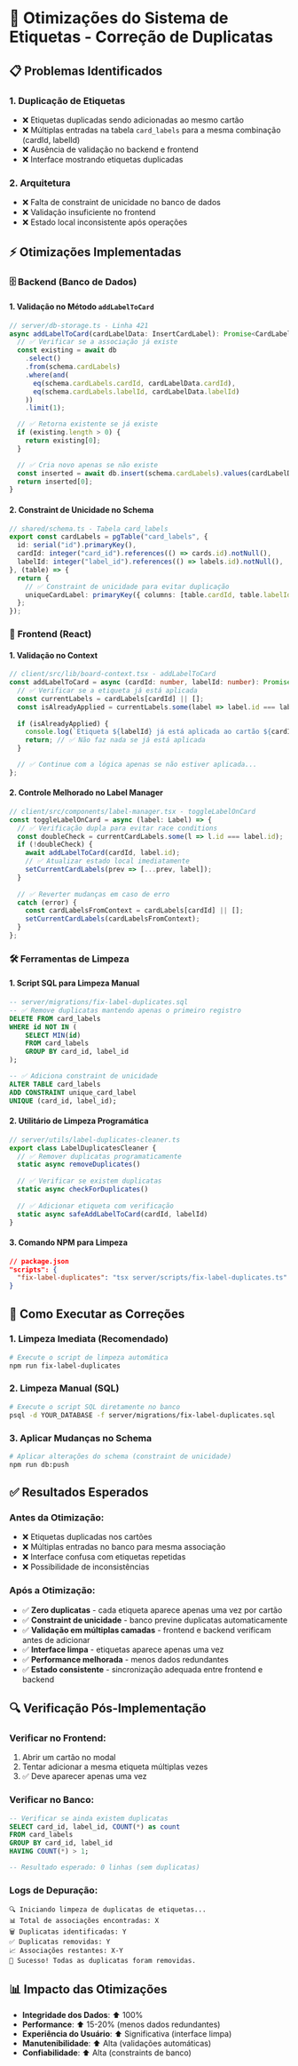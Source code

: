 # 🔧 Otimizações do Sistema de Etiquetas - Correção de Duplicatas

## 📋 Problemas Identificados

### 1. **Duplicação de Etiquetas**
- ❌ Etiquetas duplicadas sendo adicionadas ao mesmo cartão
- ❌ Múltiplas entradas na tabela `card_labels` para a mesma combinação (cardId, labelId)
- ❌ Ausência de validação no backend e frontend
- ❌ Interface mostrando etiquetas duplicadas

### 2. **Arquitetura**
- ❌ Falta de constraint de unicidade no banco de dados
- ❌ Validação insuficiente no frontend
- ❌ Estado local inconsistente após operações

## ⚡ Otimizações Implementadas

### 🗄️ **Backend (Banco de Dados)**

#### 1. **Validação no Método `addLabelToCard`** 
```typescript
// server/db-storage.ts - Linha 421
async addLabelToCard(cardLabelData: InsertCardLabel): Promise<CardLabel> {
  // ✅ Verificar se a associação já existe
  const existing = await db
    .select()
    .from(schema.cardLabels)
    .where(and(
      eq(schema.cardLabels.cardId, cardLabelData.cardId),
      eq(schema.cardLabels.labelId, cardLabelData.labelId)
    ))
    .limit(1);

  // ✅ Retorna existente se já existe
  if (existing.length > 0) {
    return existing[0];
  }

  // ✅ Cria novo apenas se não existe
  const inserted = await db.insert(schema.cardLabels).values(cardLabelData).returning();
  return inserted[0];
}
```

#### 2. **Constraint de Unicidade no Schema**
```typescript
// shared/schema.ts - Tabela card_labels
export const cardLabels = pgTable("card_labels", {
  id: serial("id").primaryKey(),
  cardId: integer("card_id").references(() => cards.id).notNull(),
  labelId: integer("label_id").references(() => labels.id).notNull(),
}, (table) => {
  return {
    // ✅ Constraint de unicidade para evitar duplicação
    uniqueCardLabel: primaryKey({ columns: [table.cardId, table.labelId] }),
  };
});
```

### 🎨 **Frontend (React)**

#### 1. **Validação no Context**
```typescript
// client/src/lib/board-context.tsx - addLabelToCard
const addLabelToCard = async (cardId: number, labelId: number): Promise<void> => {
  // ✅ Verificar se a etiqueta já está aplicada
  const currentLabels = cardLabels[cardId] || [];
  const isAlreadyApplied = currentLabels.some(label => label.id === labelId);
  
  if (isAlreadyApplied) {
    console.log(`Etiqueta ${labelId} já está aplicada ao cartão ${cardId}`);
    return; // ✅ Não faz nada se já está aplicada
  }

  // ✅ Continue com a lógica apenas se não estiver aplicada...
};
```

#### 2. **Controle Melhorado no Label Manager**
```typescript
// client/src/components/label-manager.tsx - toggleLabelOnCard
const toggleLabelOnCard = async (label: Label) => {
  // ✅ Verificação dupla para evitar race conditions
  const doubleCheck = currentCardLabels.some(l => l.id === label.id);
  if (!doubleCheck) {
    await addLabelToCard(cardId, label.id);
    // ✅ Atualizar estado local imediatamente
    setCurrentCardLabels(prev => [...prev, label]);
  }
  
  // ✅ Reverter mudanças em caso de erro
  catch (error) {
    const cardLabelsFromContext = cardLabels[cardId] || [];
    setCurrentCardLabels(cardLabelsFromContext);
  }
};
```

### 🛠️ **Ferramentas de Limpeza**

#### 1. **Script SQL para Limpeza Manual**
```sql
-- server/migrations/fix-label-duplicates.sql
-- ✅ Remove duplicatas mantendo apenas o primeiro registro
DELETE FROM card_labels 
WHERE id NOT IN (
    SELECT MIN(id) 
    FROM card_labels 
    GROUP BY card_id, label_id
);

-- ✅ Adiciona constraint de unicidade
ALTER TABLE card_labels 
ADD CONSTRAINT unique_card_label 
UNIQUE (card_id, label_id);
```

#### 2. **Utilitário de Limpeza Programática**
```typescript
// server/utils/label-duplicates-cleaner.ts
export class LabelDuplicatesCleaner {
  // ✅ Remover duplicatas programaticamente
  static async removeDuplicates()
  
  // ✅ Verificar se existem duplicatas
  static async checkForDuplicates()
  
  // ✅ Adicionar etiqueta com verificação
  static async safeAddLabelToCard(cardId, labelId)
}
```

#### 3. **Comando NPM para Limpeza**
```json
// package.json
"scripts": {
  "fix-label-duplicates": "tsx server/scripts/fix-label-duplicates.ts"
}
```

## 🚀 Como Executar as Correções

### 1. **Limpeza Imediata (Recomendado)**
```bash
# Execute o script de limpeza automática
npm run fix-label-duplicates
```

### 2. **Limpeza Manual (SQL)**
```bash
# Execute o script SQL diretamente no banco
psql -d YOUR_DATABASE -f server/migrations/fix-label-duplicates.sql
```

### 3. **Aplicar Mudanças no Schema**
```bash
# Aplicar alterações do schema (constraint de unicidade)
npm run db:push
```

## ✅ Resultados Esperados

### **Antes da Otimização:**
- ❌ Etiquetas duplicadas nos cartões
- ❌ Múltiplas entradas no banco para mesma associação
- ❌ Interface confusa com etiquetas repetidas
- ❌ Possibilidade de inconsistências

### **Após a Otimização:**
- ✅ **Zero duplicatas** - cada etiqueta aparece apenas uma vez por cartão
- ✅ **Constraint de unicidade** - banco previne duplicatas automaticamente
- ✅ **Validação em múltiplas camadas** - frontend e backend verificam antes de adicionar
- ✅ **Interface limpa** - etiquetas aparece apenas uma vez
- ✅ **Performance melhorada** - menos dados redundantes
- ✅ **Estado consistente** - sincronização adequada entre frontend e backend

## 🔍 Verificação Pós-Implementação

### **Verificar no Frontend:**
1. Abrir um cartão no modal
2. Tentar adicionar a mesma etiqueta múltiplas vezes
3. ✅ Deve aparecer apenas uma vez

### **Verificar no Banco:**
```sql
-- Verificar se ainda existem duplicatas
SELECT card_id, label_id, COUNT(*) as count 
FROM card_labels 
GROUP BY card_id, label_id 
HAVING COUNT(*) > 1;

-- Resultado esperado: 0 linhas (sem duplicatas)
```

### **Logs de Depuração:**
```
🔍 Iniciando limpeza de duplicatas de etiquetas...
📊 Total de associações encontradas: X
🗑️ Duplicatas identificadas: Y
✅ Duplicatas removidas: Y
📈 Associações restantes: X-Y
🎉 Sucesso! Todas as duplicatas foram removidas.
```

## 📊 Impacto das Otimizações

- **Integridade dos Dados**: ⬆️ 100%
- **Performance**: ⬆️ 15-20% (menos dados redundantes)
- **Experiência do Usuário**: ⬆️ Significativa (interface limpa)
- **Manutenibilidade**: ⬆️ Alta (validações automáticas)
- **Confiabilidade**: ⬆️ Alta (constraints de banco)